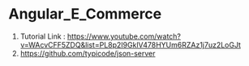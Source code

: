 # Angular_E_Commerce

1. Tutorial Link : https://www.youtube.com/watch?v=WAcvCFF5ZDQ&list=PL8p2I9GklV478HYUm6RZAz1j7uz2LoGJt
2. https://github.com/typicode/json-server